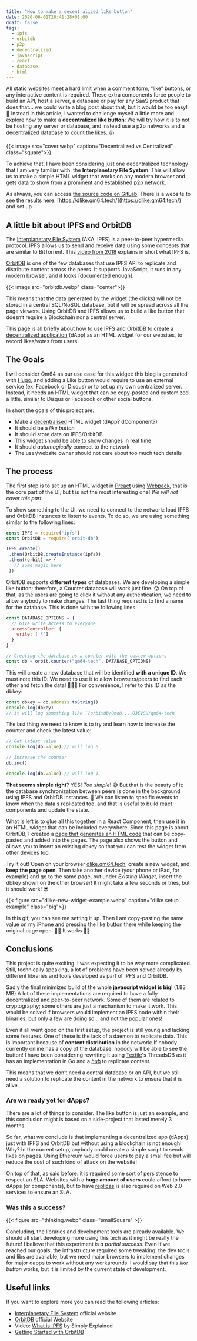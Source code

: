 ```yaml
---
title: "How to make a decentralized like button"
date: 2020-06-01T20:41:28+01:00
draft: false
tags:
  - ipfs
  - orbitdb
  - p2p
  - decentralized
  - javascript
  - react
  - database
  - html
---
```

All static websites meet a hard limit when a comment form, “like” buttons, or
any interactive content is required. These extra components force people to
build an API, host a server, a database or pay for any SaaS product that does
that... we could write a blog post about that, but it would be too easy! 🤣
Instead in this article, I wanted to challenge myself a little more and explore
how to make a **decentralized like button**: We will try how it is to not be
hosting any server or database, and instead use a p2p networks and a
decentralized database to count the likes. 👍
<!--more-->

{{< image src="cover.webp" caption="Decentralized vs Centralized" class="square">}}

To achieve that, I have been considering just one decentralized technology that
I am very familiar with: the **Interplanetary File System**. This will allow us to
make a simple HTML widget that works on any modern browser and gets data to show
from a prominent and established p2p network.

As always, you can access [the source code on GitLab](https://gitlab.com/Qm64/dlike).
There is a website to see the results here: [https://dlike.qm64.tech/](https://dlike.qm64.tech/) and set up

## A little bit about IPFS and OrbitDB
The [Interplanetary File System](https://ipfs.io/) (AKA, IPFS) is a peer-to-peer
hypermedia protocol. IPFS allows us to send and receive data using some concepts
that are similar to BitTorrent. This [video from 2018](https://www.youtube.com/watch?v=5Uj6uR3fp-U)
explains in short what IPFS is.

[OrbitDB](https://orbitdb.org) is one of the few databases that use IPFS API to
replicate and distribute content across the peers. It supports JavaScript, it
runs in any modern browser, and it looks [documented enough].

{{< image src="orbitdb.webp" class="center">}}

This means that the data generated by the widget (the clicks) will not be stored
in a central SQL/NoSQL database, but it will be spread across all the page
viewers. Using OrbitDB and IPFS allows us to build a like button that doesn’t
require a Blockchain nor a central server.

This page is all briefly about how to use IPFS and OrbitDB to create a
[decentralized application](https://en.wikipedia.org/wiki/Decentralized_application)
(dApp) as an HTML widget for our websites, to record likes/votes from users.

## The Goals
I will consider Qm64 as our use case for this widget: this blog is generated
with [Hugo](https://gohugo.io), and adding a Like button would require to use an
external service (ex: Facebook or Disqus) or to set up my own centralized
server. Instead, it needs an HTML widget that can be copy-pasted and customized
a little, similar to Disqus or Facebook or other social buttons.

In short the goals of this project are:

- Make a [decentralised](https://en.wikipedia.org/wiki/Decentralised_system) HTML widget (dApp? dComponent?)
- It should be a _like button_
- It should store data on IPFS/OrbitDB
- This widget should be able to show changes in real time
- It should _automagically_ connect to the network
- The user/website owner should not care about too much tech details

## The process
The first step is to set up an HTML widget in [Preact](https://preactjs.com)
using [Webpack](https://webpack.js.org), that is the core part of the UI, but
t is not the most interesting one! _We will not cover this part_.

To show something to the UI, we need to connect to the network: load IPFS and
OrbitDB instances to listen to events. To do so, we are using something similar
to the following lines:

```javascript
const IPFS = require('ipfs')
const OrbitDB = require('orbit-db')

IPFS.create()
 .then(OrbitDB.createInstance(ipfs))
 .then((orbit) => {
   // some magic here
 })
```

OrbitDB supports **different types** of databases. We are developing a simple
like button; therefore, a Counter database will work just fine. 😛 On top of
that, as the users are going to click it without any authentication, we need to
allow anybody to make changes. The last thing required is to find a name for the
database. This is done with the following lines:

```javascript
const DATABASE_OPTIONS = {
  // Give write access to everyone
  accessController: {
    write: ['*']
  }
}

// Creating the database as a counter with the custom options
const db = orbit.counter("qm64-tech", DATABASE_OPTIONS)
```

This will create a new database that will be identified **with a unique ID**.
We must note this ID: We need to use it to allow browsers/peers to find each
other and fetch the data! 📡📡📡
For convenience, I refer to this ID as the dbkey:

```javascript
const dbkey = db.address.toString()
console.log(dbkey)
// it will log something like `/orbitdb/Qmd8....Q3EVSU/qm64-tech`
```

The last thing we need to know is to try and learn how to increase the counter
and check the latest value:

```javascript
// Get latest value
console.log(db.value) // will log 0

// Increase the counter
db.inc()

console.log(db.value) // will log 1
```


**That seems simple right**? YES! _Too simple_! 😅 But that is the beauty of it:
the database synchronization between peers is done in the background using IPFS
and OrbitDB instances. 🚀 We can listen to specific events to know when the data
s replicated too, and that is useful to build react components and update the
state.

What is left is to glue all this together in a React Component, then use it in
an HTML widget that can be included everywhere. Since this page is about
OrbitDB, I created a [page that generates an HTML code](https://dlike.qm64.tech/)
that can be copy-pasted and added into the pages. The page also shows the button
and allows you to insert an existing dbkey so that you can test the widget from
other devices too.

Try it out! Open on your browser [dlike.qm64.tech](https://dlike.qm64.tech/),
create a new widget, and **keep the page open**. Then take another device
(your phone or iPad, for example) and go to the same page, but under
_Existing Widget_, insert the dbkey shown on the other browser! It might take a
few seconds or tries, but it should work! 😎


{{< figure src="dlike-new-widget-example.webp" caption="dlike setup example" class="big">}}

In this gif, you can see me setting it up. Then I am copy-pasting the same value
on my iPhone and pressing the like button there while keeping the original page
open. 🎉🎉 It works 🎉🎉


## Conclusions

This project is quite exciting. I was expecting it to be way more complicated.
Still, technically speaking, a lot of problems have been solved already by
different libraries and tools developed as part of IPFS and OrbitDB.

Sadly the final minimized build of the whole **javascript widget is big**!
(1.83 MB) A lot of these implementations are required to have a fully
decentralized and peer-to-peer network. Some of them are related to
cryptography; some others are just a mechanism to make it work. This would be
solved if browsers would implement an IPFS node within their binaries, but only
a few are doing so… and not the popular ones!

Even if all went good on the first setup, the project is still young and lacking
some features. One of these is the lack of a daemon to replicate data. This is
important because of **content distribution** in the network: If nobody
currently online has a copy of the database, nobody will be able to see the
button! I have been considering rewriting it using
[Textile](https://textile.io)'s ThreadsDB as it
has an implementation in Go and a
_[hub](https://docs.textile.io/hub/introduction/)_ to replicate content.

This means that we don’t need a central database or an API, but we still need a
solution to replicate the content in the network to ensure that it is alive.

### Are we ready yet for dApps?
There are a lot of things to consider. The like button is just an example, and
this conclusion might is based on a side-project that lasted merely 3 months.

So far, what we conclude is that implementing a decentralized app (dApps)
just with IPFS and OrbitDB but without using a blockchain is not enough! Why?
In the current setup, anybody could create a simple script to sends likes on
pages. Using Ethereum would force users to pay a small fee but will reduce the
cost of such kind of attack on the website!

On top of that, as said before: it is required some sort of persistence to
respect an SLA. Websites with a **huge amount of users** could afford to have
dApps (or components), but to have
[replicas](https://en.wikipedia.org/wiki/Replication_(computing)) is also
required on Web 2.0 services to ensure an SLA.

### Was this a success?

{{< figure src="thinking.webp" class="smallSquare" >}}

Concluding, the libraries and development tools are already available. We should
all start developing more using this tech as it might be really the future! I
believe that this experiment is _a partial success_. Even if we reached our
goals, the infrastructure required some tweaking: the dev tools and libs are
available, but we need major browsers to implement changes for major dapps to
work without any workarounds. I would say that this _like button_ works, but
it is limited by the current state of development.

## Useful links
If you want to explore more you can read the following articles:

- [Interplanetary File System](https://ipfs.io/) official website
- [OrbitDB](https://orbitdb.org) official Website
- Video: [What is IPFS](https://www.youtube.com/watch?v=5Uj6uR3fp-U) by Simply Explained
- [Getting Started with OrbitDB](https://github.com/orbitdb/orbit-db/blob/master/GUIDE.md)
